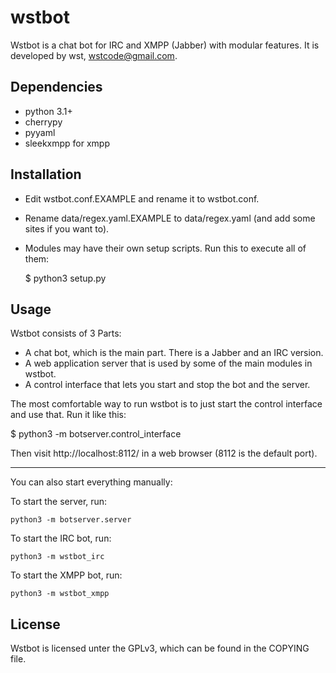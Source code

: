 wstbot
======

Wstbot is a chat bot for IRC and XMPP (Jabber) with modular features.
It is developed by wst, wstcode@gmail.com.

Dependencies
------------

* python 3.1+
* cherrypy
* pyyaml
* sleekxmpp for xmpp

Installation
------------

* Edit wstbot.conf.EXAMPLE and rename it to wstbot.conf.
* Rename data/regex.yaml.EXAMPLE to data/regex.yaml (and add some sites if you want to).
* Modules may have their own setup scripts. Run this to execute all of them:

  $ python3 setup.py

Usage
-----

Wstbot consists of 3 Parts:
* A chat bot, which is the main part. There is a Jabber and an IRC version.
* A web application server that is used by some of the main modules in wstbot.
* A control interface that lets you start and stop the bot and the server.

The most comfortable way to run wstbot is to just start the control interface and use that.
Run it like this:

$ python3 -m botserver.control_interface

Then visit http://localhost:8112/ in a web browser (8112 is the default port).

---

You can also start everything manually:

To start the server, run:

    python3 -m botserver.server

To start the IRC bot, run:

    python3 -m wstbot_irc

To start the XMPP bot, run:

    python3 -m wstbot_xmpp

License
-------

Wstbot is licensed unter the GPLv3, which can be found in the COPYING 
file.
